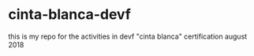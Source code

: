 # cinta-blanca-devf
this is my repo for  the activities in devf "cinta blanca" certification august 2018 
